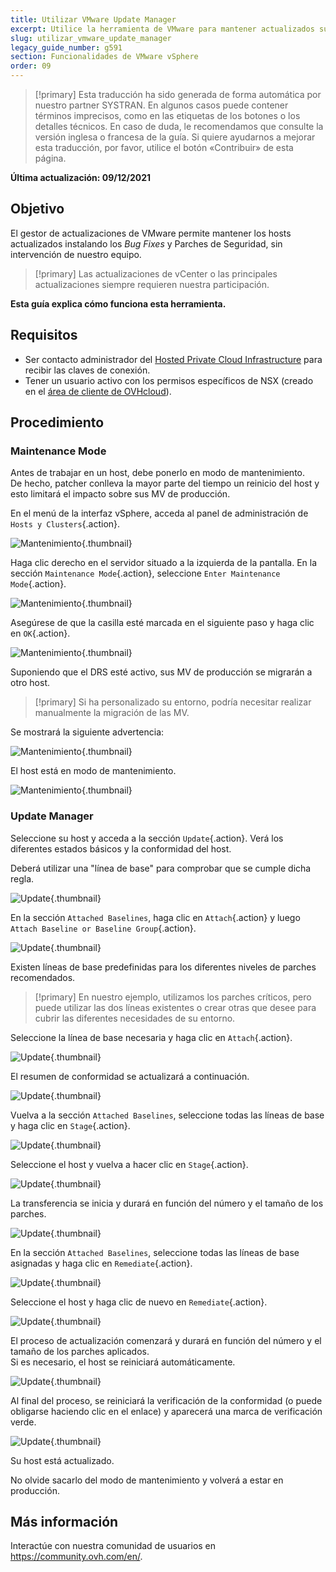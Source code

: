 ```yaml
---
title: Utilizar VMware Update Manager
excerpt: Utilice la herramienta de VMware para mantener actualizados sus hosts.
slug: utilizar_vmware_update_manager
legacy_guide_number: g591
section: Funcionalidades de VMware vSphere
order: 09
---
```


> [!primary]
> Esta traducción ha sido generada de forma automática por nuestro partner SYSTRAN. En algunos casos puede contener términos imprecisos, como en las etiquetas de los botones o los detalles técnicos. En caso de duda, le recomendamos que consulte la versión inglesa o francesa de la guía. Si quiere ayudarnos a mejorar esta traducción, por favor, utilice el botón «Contribuir» de esta página.
>

**Última actualización: 09/12/2021**

## Objetivo

El gestor de actualizaciones de VMware permite mantener los hosts actualizados instalando los *Bug Fixes* y Parches de Seguridad, sin intervención de nuestro equipo.     

> [!primary]
> Las actualizaciones de vCenter o las principales actualizaciones siempre requieren nuestra participación.

**Esta guía explica cómo funciona esta herramienta.**

## Requisitos

- Ser contacto administrador del [Hosted Private Cloud Infrastructure](https://www.ovhcloud.com/es-es/enterprise/products/hosted-private-cloud/) para recibir las claves de conexión.
- Tener un usuario activo con los permisos específicos de NSX (creado en el [área de cliente de OVHcloud](https://www.ovh.com/auth/?action=gotomanager&from=https://www.ovh.es/&ovhSubsidiary=es)).

## Procedimiento

### Maintenance Mode

Antes de trabajar en un host, debe ponerlo en modo de mantenimiento.    
De hecho, patcher conlleva la mayor parte del tiempo un reinicio del host y esto limitará el impacto sobre sus MV de producción. 

En el menú de la interfaz vSphere, acceda al panel de administración de `Hosts y Clusters`{.action}.

![Mantenimiento](images/en01menu.png){.thumbnail}

Haga clic derecho en el servidor situado a la izquierda de la pantalla. En la sección `Maintenance Mode`{.action}, seleccione `Enter Maintenance Mode`{.action}.

![Mantenimiento](images/en02maintenance.png){.thumbnail}

Asegúrese de que la casilla esté marcada en el siguiente paso y haga clic en `OK`{.action}.

![Mantenimiento](images/en03enter.png){.thumbnail}

Suponiendo que el DRS esté activo, sus MV de producción se migrarán a otro host.

> [!primary]
> Si ha personalizado su entorno, podría necesitar realizar manualmente la migración de las MV.
>

Se mostrará la siguiente advertencia:     

![Mantenimiento](images/en04warning.png){.thumbnail}

El host está en modo de mantenimiento.

![Mantenimiento](images/en05maintenanced.png){.thumbnail}

### Update Manager

Seleccione su host y acceda a la sección `Update`{.action}.
Verá los diferentes estados básicos y la conformidad del host.     

Deberá utilizar una "línea de base" para comprobar que se cumple dicha regla.

![Update](images/en06summary.png){.thumbnail}

En la sección `Attached Baselines`, haga clic en `Attach`{.action} y luego `Attach Baseline or Baseline Group`{.action}.

![Update](images/en07attach.png){.thumbnail}

Existen líneas de base predefinidas para los diferentes niveles de parches recomendados.

> [!primary]
> En nuestro ejemplo, utilizamos los parches críticos, pero puede utilizar las dos líneas existentes o crear otras que desee para cubrir las diferentes necesidades de su entorno.
>

Seleccione la línea de base necesaria y haga clic en `Attach`{.action}.

![Update](images/en08define.png){.thumbnail}

El resumen de conformidad se actualizará a continuación.     

![Update](images/en09noncompliant.png){.thumbnail}

Vuelva a la sección `Attached Baselines`, seleccione todas las líneas de base y haga clic en `Stage`{.action}.

![Update](images/en10bisstage.png){.thumbnail}

Seleccione el host y vuelva a hacer clic en `Stage`{.action}.

![Update](images/en10terstagea.png){.thumbnail}

La transferencia se inicia y durará en función del número y el tamaño de los parches.

![Update](images/en10terstage.png){.thumbnail}

En la sección `Attached Baselines`, seleccione todas las líneas de base asignadas y haga clic en `Remediate`{.action}.

![Update](images/en10remediate.png){.thumbnail}

Seleccione el host y haga clic de nuevo en `Remediate`{.action}.

![Update](images/en11remediate.png){.thumbnail}

El proceso de actualización comenzará y durará en función del número y el tamaño de los parches aplicados.<br>
Si es necesario, el host se reiniciará automáticamente.

![Update](images/en12remediating.png){.thumbnail}

Al final del proceso, se reiniciará la verificación de la conformidad (o puede obligarse haciendo clic en el enlace) y aparecerá una marca de verificación verde.

![Update](images/en13compliant.png){.thumbnail}

Su host está actualizado.    

No olvide sacarlo del modo de mantenimiento y volverá a estar en producción.

## Más información

Interactúe con nuestra comunidad de usuarios en <https://community.ovh.com/en/>.
